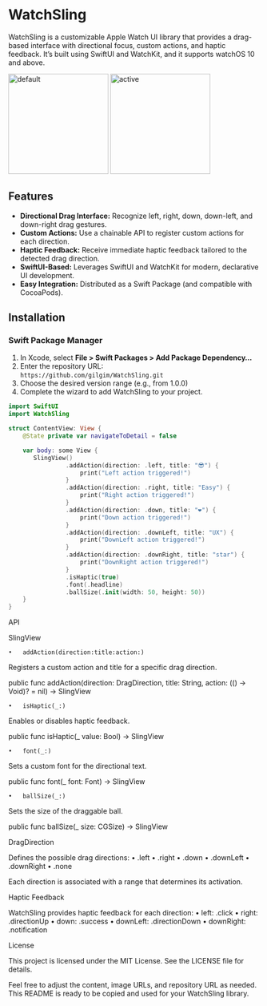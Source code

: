 # WatchSling

WatchSling is a customizable Apple Watch UI library that provides a drag-based interface with directional focus, custom actions, and haptic feedback. It’s built using SwiftUI and WatchKit, and it supports watchOS 10 and above.

<img width="200" alt="default" src="https://github.com/user-attachments/assets/830247f9-ac44-4bf9-9a7d-d801b55b2d22" />
<img width="200" alt="active" src="https://github.com/user-attachments/assets/b255890f-d110-4f19-8fa5-49f36891e4cc" />

## Features

- **Directional Drag Interface:** Recognize left, right, down, down-left, and down-right drag gestures.
- **Custom Actions:** Use a chainable API to register custom actions for each direction.
- **Haptic Feedback:** Receive immediate haptic feedback tailored to the detected drag direction.
- **SwiftUI-Based:** Leverages SwiftUI and WatchKit for modern, declarative UI development.
- **Easy Integration:** Distributed as a Swift Package (and compatible with CocoaPods).

## Installation

### Swift Package Manager

1. In Xcode, select **File > Swift Packages > Add Package Dependency…**
2. Enter the repository URL:  
   `https://github.com/gilgim/WatchSling.git`
3. Choose the desired version range (e.g., from 1.0.0)
4. Complete the wizard to add WatchSling to your project.

```swift
import SwiftUI
import WatchSling

struct ContentView: View {
    @State private var navigateToDetail = false

    var body: some View {
       SlingView()
                .addAction(direction: .left, title: "😎") {
                    print("Left action triggered!")
                }
                .addAction(direction: .right, title: "Easy") {
                    print("Right action triggered!")
                }
                .addAction(direction: .down, title: "❤️") {
                    print("Down action triggered!")
                }
                .addAction(direction: .downLeft, title: "UX") {
                    print("DownLeft action triggered!")
                }
                .addAction(direction: .downRight, title: "star") {
                    print("DownRight action triggered!")
                }
                .isHaptic(true)
                .font(.headline)
                .ballSize(.init(width: 50, height: 50))
    }
}
```
API

SlingView
	
	•	addAction(direction:title:action:)
Registers a custom action and title for a specific drag direction.

public func addAction(direction: DragDirection, title: String, action: (() -> Void)? = nil) -> SlingView


	•	isHaptic(_:)
Enables or disables haptic feedback.

public func isHaptic(_ value: Bool) -> SlingView


	•	font(_:)
Sets a custom font for the directional text.

public func font(_ font: Font) -> SlingView


	•	ballSize(_:)
Sets the size of the draggable ball.

public func ballSize(_ size: CGSize) -> SlingView



DragDirection

Defines the possible drag directions:
	•	.left
	•	.right
	•	.down
	•	.downLeft
	•	.downRight
	•	.none

Each direction is associated with a range that determines its activation.

Haptic Feedback

WatchSling provides haptic feedback for each direction:
	•	left: .click
	•	right: .directionUp
	•	down: .success
	•	downLeft: .directionDown
	•	downRight: .notification

License

This project is licensed under the MIT License. See the LICENSE file for details.

Feel free to adjust the content, image URLs, and repository URL as needed. This README is ready to be copied and used for your WatchSling library.
